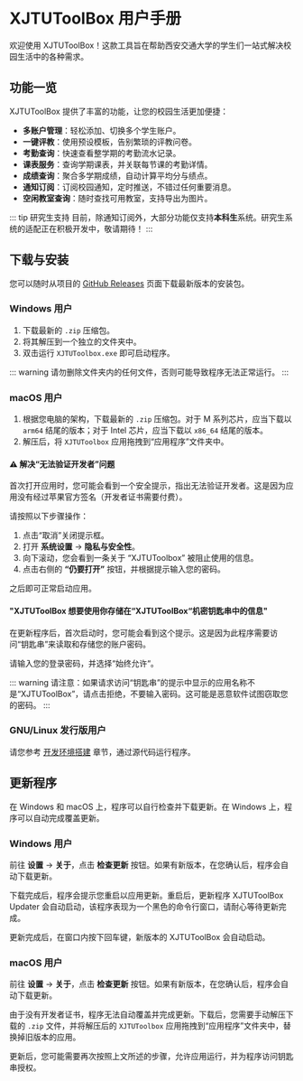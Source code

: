 # XJTUToolBox 用户手册

欢迎使用 XJTUToolBox！这款工具旨在帮助西安交通大学的学生们一站式解决校园生活中的各种需求。

## 功能一览

XJTUToolBox 提供了丰富的功能，让您的校园生活更加便捷：

- **多账户管理**：轻松添加、切换多个学生账户。
- **一键评教**：使用预设模板，告别繁琐的评教问卷。
- **考勤查询**：快速查看整学期的考勤流水记录。
- **课表服务**：查询学期课表，并关联每节课的考勤详情。
- **成绩查询**：聚合多学期成绩，自动计算平均分与绩点。
- **通知订阅**：订阅校园通知，定时推送，不错过任何重要消息。
- **空闲教室查询**：随时查找可用教室，支持导出为图片。

::: tip 研究生支持
目前，除通知订阅外，大部分功能仅支持**本科生**系统。研究生系统的适配正在积极开发中，敬请期待！
:::

## 下载与安装

您可以随时从项目的 [GitHub Releases](https://github.com/yan-xiaoo/XJTUToolBox/releases) 页面下载最新版本的安装包。

### Windows 用户

1.  下载最新的 `.zip` 压缩包。
2.  将其解压到一个独立的文件夹中。
3.  双击运行 `XJTUToolbox.exe` 即可启动程序。

::: warning
请勿删除文件夹内的任何文件，否则可能导致程序无法正常运行。
:::

### macOS 用户

1.  根据您电脑的架构，下载最新的 `.zip` 压缩包。对于 M 系列芯片，应当下载以 `arm64` 结尾的版本；对于 Intel 芯片，应当下载以 `x86_64` 结尾的版本。
2.  解压后，将 `XJTUToolbox` 应用拖拽到“应用程序”文件夹中。

#### ⚠️ 解决“无法验证开发者”问题

首次打开应用时，您可能会看到一个安全提示，指出无法验证开发者。这是因为应用没有经过苹果官方签名（开发者证书需要付费）。

请按照以下步骤操作：

1.  点击“取消”关闭提示框。
2.  打开 **系统设置** -> **隐私与安全性**。
3.  向下滚动，您会看到一条关于 “XJTUToolbox” 被阻止使用的信息。
4.  点击右侧的 **“仍要打开”** 按钮，并根据提示输入您的密码。

之后即可正常启动应用。

#### "XJTUToolBox 想要使用你存储在“XJTUToolBox“机密钥匙串中的信息"

在更新程序后，首次启动时，您可能会看到这个提示。这是因为此程序需要访问“钥匙串”来读取和存储您的账户密码。

请输入您的登录密码，并选择“始终允许“。

::: warning
请注意：如果请求访问“钥匙串”的提示中显示的应用名称不是“XJTUToolBox”，请点击拒绝，不要输入密码。这可能是恶意软件试图窃取您的密码。
:::

### GNU/Linux 发行版用户

请您参考 [开发环境搭建](/development/setup) 章节，通过源代码运行程序。

## 更新程序

在 Windows 和 macOS 上，程序可以自行检查并下载更新。在 Windows 上，程序可以自动完成覆盖更新。

### Windows 用户

前往 **设置** -> **关于**，点击 **检查更新** 按钮。如果有新版本，在您确认后，程序会自动下载更新。

下载完成后，程序会提示您重启以应用更新。重启后，更新程序 XJTUToolBox Updater 会自动启动，该程序表现为一个黑色的命令行窗口，请耐心等待更新完成。

更新完成后，在窗口内按下回车键，新版本的 XJTUToolBox 会自动启动。

### macOS 用户

前往 **设置** -> **关于**，点击 **检查更新** 按钮。如果有新版本，在您确认后，程序会自动下载更新。

由于没有开发者证书，程序无法自动覆盖并完成更新。下载后，您需要手动解压下载的 `.zip` 文件，并将解压后的 `XJTUToolbox` 应用拖拽到“应用程序”文件夹中，替换掉旧版本的应用。

更新后，您可能需要再次按照上文所述的步骤，允许应用运行，并为程序访问钥匙串授权。
